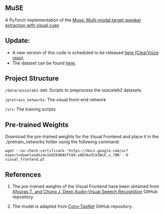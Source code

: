 ## MuSE

A PyTorch implementation of the [Muse: Multi-modal target speaker extraction with visual cues](https://arxiv.org/abs/2010.07775)

## Update:
* A new version of this code is scheduled to be released [here (ClearVoice repo)](https://github.com/modelscope/ClearVoice). 
* The dataset can be found [here](https://huggingface.co/datasets/alibabasglab/KUL-mix).
  
## Project Structure

`/data/voxceleb2-800`: Scripts to preprocess the voxceleb2 datasets.

`/pretrain_networks`: The visual front-end network

`/src`: The training scripts

## Pre-trained Weights
Download the pre-trained weights for the Visual Frontend and place it in the ./pretrain_networks folder using the following command:

	wget --no-check-certificate 'https://docs.google.com/uc?export=download&id=1k0Zk90ASft89-xAEUbu5CmZWih_u_lRN' -O visual_frontend.pt


## References
1. The pre-trained weights of the Visual Frontend have been obtained from [Afouras T. and Chung J, Deep Audio-Visual Speech Recognition](https://github.com/lordmartian/deep_avsr) GitHub repository.

2. The model is adapted from [Conv-TasNet](https://github.com/kaituoxu/Conv-TasNet) GitHub repository.
